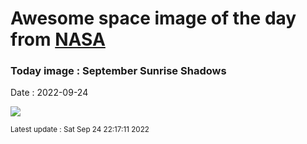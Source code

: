 
# Awesome space image of the day from [NASA](https://api.nasa.gov/)

### Today image : September Sunrise Shadows

Date : 2022-09-24


![](https://apod.nasa.gov/apod/image/2209/DSCF4968_PS_Lioce-1024.jpg)

<small>Latest update : Sat Sep 24 22:17:11 2022</small>


